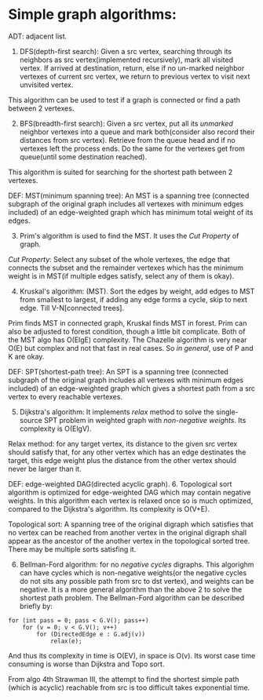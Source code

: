 Simple graph algorithms:
=
ADT: adjacent list.

1. DFS(depth-first search): Given a src vertex, searching through its
neighbors as src vertex(implemented recursively), mark all visited
vertex. If arrived at destination, return, else if no un-marked
neighbor vertexes of current src vertex, we return to previous
vertex to visit next unvisited vertex.
>
This algorithm can be used to test if a graph is connected or find a path
between 2 vertexes.

2. BFS(breadth-first search): Given a src vertex, put all its
*unmarked* neighbor vertexes into a queue and mark both(consider
also record their distances from src vertex). Retrieve from the queue
head and if no vertexes left the process ends. Do the same for the
vertexes get from queue(until some destination reached).
>
This algorithm is suited for searching for the shortest path between
2 vertexes.

DEF: MST(minimum spanning tree): An MST is a spanning tree
(connected subgraph of the original graph includes all vertexes
with minimum edges included) of an edge-weighted graph which has
minimum total weight of its
edges.

3. Prim's algorithm is used to find the MST. It uses the *Cut 
Property* of graph.
>
*Cut Property*: Select any subset of the whole vertexes, the edge that
connects the subset and the remainder vertexes which has the minimum
weight is in MST(if multiple edges satisfy, select any of them is okay).

4. Kruskal's algorithm: (MST). Sort the edges by weight, add
edges to MST from smallest to largest, if adding any edge
forms a cycle, skip to next edge. Till V-N[connected trees].
>
Prim finds MST in connected graph, Kruskal finds MST in forest.
Prim can also be adjusted to forest condition, though a little bit
complicate. Both of the MST algo has O(ElgE) complexity. The Chazelle
algorithm is very near O(E) but complex and not that fast in real cases.
So *in general*, use of P and K are okay.

DEF: SPT(shortest-path tree): An SPT is a spanning tree
(connected subgraph of the original graph includes all vertexes
with minimum edges included) of an edge-weighted graph which gives
a shortest path from a src vertex to every reachable vertexes.

5. Dijkstra's algorithm: It implements *relax* method to solve the
single-source SPT problem in weighted graph with *non-negative weights*.
Its complexity is O(ElgV).
>
Relax method: for any target vertex, its distance to the given
src vertex should satisfy that, for any other vertex which has an
edge destinates the target, this edge weight plus the distance
from the other vertex should never be larger than it.

DEF: edge-weighted DAG(directed acyclic graph).
6. Topological sort algorithm is optimized for edge-weighted DAG which
may contain negative weights. In this algorithm each vertex is relaxed
once so is much optimized, compared to the Dijkstra's algorithm. Its
complexity is O(V+E).
>
Topological sort: A spanning tree of the original digraph which
satisfies that no vertex can be reached from another vertex in
the original digraph shall appear as the ancestor of the another
vertex in the topological sorted tree. There may be multiple
sorts satisfing it.

6. Bellman-Ford algorithm: for no *negative cycles* digraphs. This
algorighm can have cycles which is non-negative weights(or the negative
cycles do not sits any possible path from src to dst vertex), and
weights can be negative. It is a more general algorithm than the above
2 to solve the shortest path problem.
The Bellman-Ford algorithm can be described briefly by:
```
for (int pass = 0; pass < G.V(); pass++)
    for (v = 0; v < G.V(); v++)
        for (DirectedEdge e : G.adj(v))
            relax(e);
```
And thus its complexity in time is O(EV), in space is O(v). Its worst case
time consuming is worse than Dijkstra and Topo sort.
>
From algo 4th Strawman III, the attempt to find the shortest simple path
(which is acyclic) reachable from src is too difficult takes exponential time.
